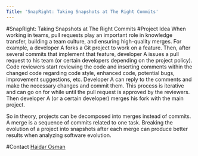 ```yaml
---
Title: 'SnapRight: Taking Snapshots at The Right Commits'
---
```

#SnapRight: Taking Snapshots at The Right Commits
#Project Idea
When working in teams, pull requests play an important role in knowledge transfer, building a team culture, and ensuring high-quality merges. For example, a developer A forks a Git project to work on a feature. Then, after several commits that implement that feature, developer A issues a pull request to his team (or certain developers depending on the project policy). Code reviewers start reviewing the code and inserting comments within the changed code regarding code style, enhanced code, potential bugs, improvement suggestions, etc. Developer A can reply to the comments and make the necessary changes and commit them. This process is iterative and can go on for while until the pull request is approved by the reviewers. Then developer A (or a certain developer) merges his fork with the main project.

So in theory, projects can be decomposed into merges instead of commits. A merge is a sequence of commits related to one task. Breaking the evolution of a project into snapshots after each merge can produce better results when analyzing software evolution.

#Contact
[Haidar Osman](%base_url%/staff/Osman)
